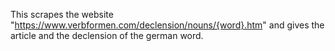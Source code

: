 This scrapes the website "https://www.verbformen.com/declension/nouns/{word}.htm" and gives the article and the declension of the german word.